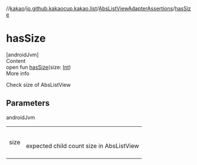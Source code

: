 //[kakao](../../../index.md)/[io.github.kakaocup.kakao.list](../index.md)/[AbsListViewAdapterAssertions](index.md)/[hasSize](has-size.md)



# hasSize  
[androidJvm]  
Content  
open fun [hasSize](has-size.md)(size: [Int](https://kotlinlang.org/api/latest/jvm/stdlib/kotlin/-int/index.html))  
More info  


Check size of AbsListView



## Parameters  
  
androidJvm  
  
| | |
|---|---|
| <a name="io.github.kakaocup.kakao.list/AbsListViewAdapterAssertions/hasSize/#kotlin.Int/PointingToDeclaration/"></a>size| <a name="io.github.kakaocup.kakao.list/AbsListViewAdapterAssertions/hasSize/#kotlin.Int/PointingToDeclaration/"></a><br><br>expected child count size in AbsListView<br><br>|
  
  



